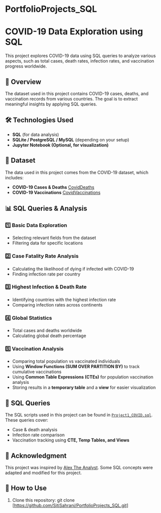 # PortfolioProjects_SQL
# COVID-19 Data Exploration using SQL

This project explores COVID-19 data using SQL queries to analyze various aspects, such as total cases, death rates, infection rates, and vaccination progress worldwide.

## 📌 Overview
The dataset used in this project contains COVID-19 cases, deaths, and vaccination records from various countries. The goal is to extract meaningful insights by applying SQL queries.

## 🛠️ Technologies Used
- **SQL** (for data analysis)
- **SQLite / PostgreSQL / MySQL** (depending on your setup)
- **Jupyter Notebook (Optional, for visualization)**

## 📂 Dataset
The data used in this project comes from the COVID-19 dataset, which includes:
- **COVID-19 Cases & Deaths** [CovidDeaths](CovidDeaths.csv)
- **COVID-19 Vaccinations** [CovidVaccinations](CovidVaccinations.csv)

## 📊 SQL Queries & Analysis

### 1️⃣ Basic Data Exploration
- Selecting relevant fields from the dataset
- Filtering data for specific locations

### 2️⃣ Case Fatality Rate Analysis
- Calculating the likelihood of dying if infected with COVID-19
- Finding infection rate per country

### 3️⃣ Highest Infection & Death Rate
- Identifying countries with the highest infection rate
- Comparing infection rates across continents

### 4️⃣ Global Statistics
- Total cases and deaths worldwide
- Calculating global death percentage

### 5️⃣ Vaccination Analysis
- Comparing total population vs vaccinated individuals
- Using **Window Functions (SUM OVER PARTITION BY)** to track cumulative vaccinations
- Using **Common Table Expressions (CTEs)** for population vaccination analysis
- Storing results in a **temporary table** and a **view** for easier visualization

## 📜 SQL Queries
The SQL scripts used in this project can be found in [`Project1_COVID.sql`](Project1_COVID.sql). These queries cover:
- Case & death analysis
- Infection rate comparison
- Vaccination tracking using **CTE, Temp Tables, and Views**

## 🎥 Acknowledgment
This project was inspired by [Alex The Analyst](https://www.youtube.com/watch?v=qfyynHBFOsM). Some SQL concepts were adapted and modified for this project.

## 📌 How to Use
1. Clone this repository:
   git clone [https://github.com/SitiSahrani/PortfolioProjects_SQL.git]
   
